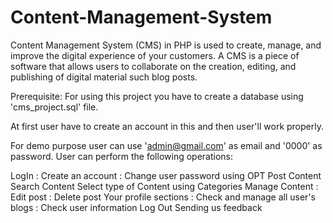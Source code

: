 # Content-Management-System
Content Management System (CMS) in PHP is used to create, manage, and improve the digital experience of your customers. A CMS is a piece of software that allows users to collaborate on the creation, editing, and publishing of digital material such blog posts.

Prerequisite: For using this project you have to create a database using 'cms_project.sql' file.

At first user have to create an account in this and then user'll work properly.

For demo purpose user can use 'admin@gmail.com' as email and '0000' as password.
User can perform the following operations:

LogIn : Create an account : Change user password using OPT
Post Content
Search Content
Select type of Content using Categories
Manage Content : Edit post : Delete post
Your profile sections : Check and manage all user's blogs : Check user information
Log Out
Sending us feedback
